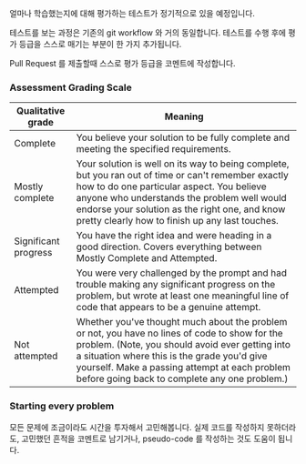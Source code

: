 얼마나 학습했는지에 대해 평가하는 테스트가 정기적으로 있을 예정입니다.

테스트를 보는 과정은 기존의 git workflow 와 거의 동일합니다. 테스트를 수행 후에 평가 등급을 스스로 매기는 부분이 한 가지 추가됩니다.

Pull Request 를 제출할때 스스로 평가 등급을 코멘트에 작성합니다.

### Assessment Grading Scale

Qualitative grade  | Meaning
------------- | -------------
Complete  | You believe your solution to be fully complete and meeting the specified requirements.
Mostly complete  | Your solution is well on its way to being complete, but you ran out of time or can't remember exactly how to do one particular aspect. You believe anyone who understands the problem well would endorse your solution as the right one, and know pretty clearly how to finish up any last touches.
Significant progress  | You have the right idea and were heading in a good direction. Covers everything between Mostly Complete and Attempted.
Attempted  | You were very challenged by the prompt and had trouble making any significant progress on the problem, but wrote at least one meaningful line of code that appears to be a genuine attempt.
Not attempted  | Whether you've thought much about the problem or not, you have no lines of code to show for the problem. (Note, you should avoid ever getting into a situation where this is the grade you'd give yourself. Make a passing attempt at each problem before going back to complete any one problem.)

### Starting every problem
모든 문제에 조금이라도 시간을 투자해서 고민해봅니다. 실제 코드를 작성하지 못하더라도, 고민했던 흔적을 코멘트로 남기거나, pseudo-code 를 작성하는 것도 도움이 됩니다.